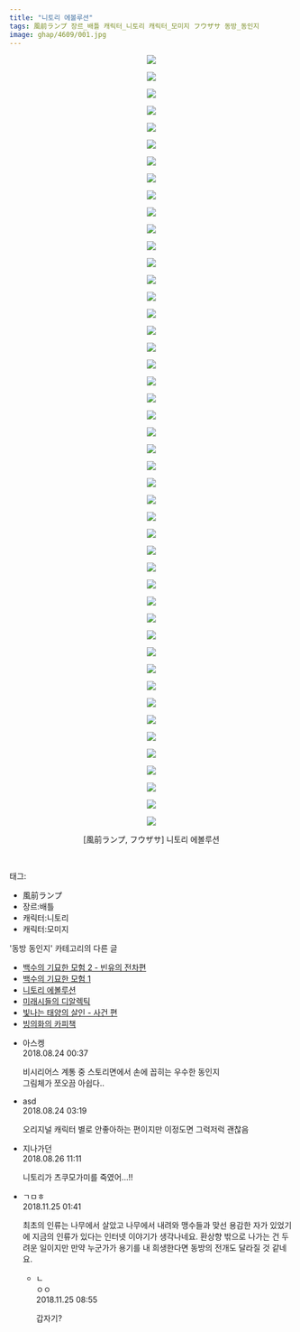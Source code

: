 ```yaml
---
title: "니토리 에볼루션"
tags: 風前ランプ 장르_배틀 캐릭터_니토리 캐릭터_모미지 フウザサ 동방_동인지
image: ghap/4609/001.jpg
---
```

<div class="article">
<p style="text-align: center; clear: none; float: none;"><img src="{{ site.nasurl }}/ghap/4609/001.jpg"/></p>
<p style="text-align: center; clear: none; float: none;"><img src="{{ site.nasurl }}/ghap/4609/002.jpg"/></p>
<p style="text-align: center; clear: none; float: none;"><img src="{{ site.nasurl }}/ghap/4609/003.jpg"/></p>
<p style="text-align: center; clear: none; float: none;"><img src="{{ site.nasurl }}/ghap/4609/004.jpg"/></p>
<p style="text-align: center; clear: none; float: none;"><img src="{{ site.nasurl }}/ghap/4609/005.jpg"/></p>
<p style="text-align: center; clear: none; float: none;"><img src="{{ site.nasurl }}/ghap/4609/006.jpg"/></p>
<p style="text-align: center; clear: none; float: none;"><img src="{{ site.nasurl }}/ghap/4609/007.jpg"/></p>
<p style="text-align: center; clear: none; float: none;"><img src="{{ site.nasurl }}/ghap/4609/008.jpg"/></p>
<p style="text-align: center; clear: none; float: none;"><img src="{{ site.nasurl }}/ghap/4609/009.jpg"/></p>
<p style="text-align: center; clear: none; float: none;"><img src="{{ site.nasurl }}/ghap/4609/010.jpg"/></p>
<p style="text-align: center; clear: none; float: none;"><img src="{{ site.nasurl }}/ghap/4609/011.jpg"/></p>
<p style="text-align: center; clear: none; float: none;"><img src="{{ site.nasurl }}/ghap/4609/012.jpg"/></p>
<p style="text-align: center; clear: none; float: none;"><img src="{{ site.nasurl }}/ghap/4609/013.jpg"/></p>
<p style="text-align: center; clear: none; float: none;"><img src="{{ site.nasurl }}/ghap/4609/014.jpg"/></p>
<p style="text-align: center; clear: none; float: none;"><img src="{{ site.nasurl }}/ghap/4609/015.jpg"/></p>
<p style="text-align: center; clear: none; float: none;"><img src="{{ site.nasurl }}/ghap/4609/016.jpg"/></p>
<p style="text-align: center; clear: none; float: none;"><img src="{{ site.nasurl }}/ghap/4609/017.jpg"/></p>
<p style="text-align: center; clear: none; float: none;"><img src="{{ site.nasurl }}/ghap/4609/018.jpg"/></p>
<p style="text-align: center; clear: none; float: none;"><img src="{{ site.nasurl }}/ghap/4609/019.jpg"/></p>
<p style="text-align: center; clear: none; float: none;"><img src="{{ site.nasurl }}/ghap/4609/020.jpg"/></p>
<p style="text-align: center; clear: none; float: none;"><img src="{{ site.nasurl }}/ghap/4609/021.jpg"/></p>
<p style="text-align: center; clear: none; float: none;"><img src="{{ site.nasurl }}/ghap/4609/022.jpg"/></p>
<p style="text-align: center; clear: none; float: none;"><img src="{{ site.nasurl }}/ghap/4609/023.jpg"/></p>
<p style="text-align: center; clear: none; float: none;"><img src="{{ site.nasurl }}/ghap/4609/024.jpg"/></p>
<p style="text-align: center; clear: none; float: none;"><img src="{{ site.nasurl }}/ghap/4609/025.jpg"/></p>
<p style="text-align: center; clear: none; float: none;"><img src="{{ site.nasurl }}/ghap/4609/026.jpg"/></p>
<p style="text-align: center; clear: none; float: none;"><img src="{{ site.nasurl }}/ghap/4609/027.jpg"/></p>
<p style="text-align: center; clear: none; float: none;"><img src="{{ site.nasurl }}/ghap/4609/028.jpg"/></p>
<p style="text-align: center; clear: none; float: none;"><img src="{{ site.nasurl }}/ghap/4609/029.jpg"/></p>
<p style="text-align: center; clear: none; float: none;"><img src="{{ site.nasurl }}/ghap/4609/030.jpg"/></p>
<p style="text-align: center; clear: none; float: none;"><img src="{{ site.nasurl }}/ghap/4609/031.jpg"/></p>
<p style="text-align: center; clear: none; float: none;"><img src="{{ site.nasurl }}/ghap/4609/032.jpg"/></p>
<p style="text-align: center; clear: none; float: none;"><img src="{{ site.nasurl }}/ghap/4609/033.jpg"/></p>
<p style="text-align: center; clear: none; float: none;"><img src="{{ site.nasurl }}/ghap/4609/034.jpg"/></p>
<p style="text-align: center; clear: none; float: none;"><img src="{{ site.nasurl }}/ghap/4609/035.jpg"/></p>
<p style="text-align: center; clear: none; float: none;"><img src="{{ site.nasurl }}/ghap/4609/036.jpg"/></p>
<p style="text-align: center; clear: none; float: none;"><img src="{{ site.nasurl }}/ghap/4609/037.jpg"/></p>
<p style="text-align: center; clear: none; float: none;"><img src="{{ site.nasurl }}/ghap/4609/038.jpg"/></p>
<p style="text-align: center; clear: none; float: none;"><img src="{{ site.nasurl }}/ghap/4609/039.jpg"/></p>
<p style="text-align: center; clear: none; float: none;"><img src="{{ site.nasurl }}/ghap/4609/040.jpg"/></p>
<p style="text-align: center; clear: none; float: none;"><img src="{{ site.nasurl }}/ghap/4609/041.jpg"/></p>
<p style="text-align: center; clear: none; float: none;"><img src="{{ site.nasurl }}/ghap/4609/042.jpg"/></p>
<p style="text-align: center; clear: none; float: none;"><img src="{{ site.nasurl }}/ghap/4609/043.jpg"/></p>
<p style="text-align: center; clear: none; float: none;"><img src="{{ site.nasurl }}/ghap/4609/044.jpg"/></p>
<p style="text-align: center; clear: none; float: none;"><img src="{{ site.nasurl }}/ghap/4609/045.jpg"/></p>
<p style="text-align: center; clear: none; float: none;"><img src="{{ site.nasurl }}/ghap/4609/046.jpg"/></p>
<p style="text-align: center; clear: none; float: none;">[風前ランプ, フウザサ] 니토리 에볼루션</p>
<p><br/></p>
</div><div class="tagTrail">
<p>태그: </p>
<ul>
<li>風前ランプ</li>
<li>장르:배틀</li>
<li>캐릭터:니토리</li>
<li>캐릭터:모미지</li>
</ul>
</div><div class="another">
<p>'동방 동인지' 카테고리의 다른 글</p>
<ul>
<li><a href="/2018-08-26-ghap_4612">백수의 기묘한 모험 2 - 빈유의 전차편</a></li>
<li><a href="/2018-08-26-ghap_4611">백수의 기묘한 모험 1</a></li>
<li><a href="/2018-08-23-ghap_4609">니토리 에볼루션</a></li>
<li><a href="/2018-08-22-ghap_4605">미래시들의 디알렉틱</a></li>
<li><a href="/2018-08-22-ghap_4604">빛나는 태양의 살인 - 사건 편</a></li>
<li><a href="/2018-08-21-ghap_4603">빙의화의 카피책</a></li>
</ul>
</div><div class="cb_module cb_fluid">
<div class="cb_wrt cb_profile">
<div class="comment">
<ul>
<li class="cb_thumb_off" id="comment15315989">
<div class="cb_comment_area">
<div class="cb_info_area">
<div class="cb_section">
<span class="cb_nick_name">아스켕</span>
</div>
<div class="cb_section">
<span class="cb_date">2018.08.24 00:37 </span>
</div>
</div>
<div class="cb_dsc_comment">
<p class="cb_dsc">
											비시리어스 계통 중 스토리면에서 손에 꼽히는 우수한 동인지<br/>
그림체가 쪼오끔 아쉽다..
										</p>
</div>
</div></li>
<li class="cb_thumb_off" id="comment15316077">
<div class="cb_comment_area">
<div class="cb_info_area">
<div class="cb_section">
<span class="cb_nick_name">asd</span>
</div>
<div class="cb_section">
<span class="cb_date">2018.08.24 03:19 </span>
</div>
</div>
<div class="cb_dsc_comment">
<p class="cb_dsc">
											오리지널 캐릭터 별로 안좋아하는 편이지만 이정도면 그럭저럭 괜찮음
										</p>
</div>
</div></li>
<li class="cb_thumb_off" id="comment15317877">
<div class="cb_comment_area">
<div class="cb_info_area">
<div class="cb_section">
<span class="cb_nick_name">지나가던</span>
</div>
<div class="cb_section">
<span class="cb_date">2018.08.26 11:11 </span>
</div>
</div>
<div class="cb_dsc_comment">
<p class="cb_dsc">
											니토리가 츠쿠모가미를 죽였어...!!
										</p>
</div>
</div></li>
<li class="cb_thumb_off" id="comment15378057">
<div class="cb_comment_area">
<div class="cb_info_area">
<div class="cb_section">
<span class="cb_nick_name">ㄱㅁㅎ</span>
</div>
<div class="cb_section">
<span class="cb_date">2018.11.25 01:41 </span>
</div>
</div>
<div class="cb_dsc_comment">
<p class="cb_dsc">
											최초의 인류는 나무에서 살았고 나무에서 내려와 맹수들과 맞선 용감한 자가 있었기에 지금의 인류가 있다는 인터넷 이야기가 생각나네요. 환상향 밖으로 나가는 건 두려운 일이지만 만약 누군가가 용기를 내 희생한다면 동방의 전개도 달라질 것 같네요.
										</p>
</div>
<ul>
<li class="cb_thumb_off" id="comment15378155">
<span class="cb_bu_subnode">ㄴ</span>
<div class="cb_comment_area">
<div class="cb_info_area">
<div class="cb_section">
<span class="cb_nick_name">ㅇㅇ</span>
</div>
<div class="cb_section">
<span class="cb_date">2018.11.25 08:55 </span>
</div>
</div>
<div class="cb_dsc_comment">
<p class="cb_dsc">
																갑자기?
															</p>
</div>
</div>
</li>
</ul>
</div></li>
</ul>
</div>
</div><!-- commentList close -->
</div>